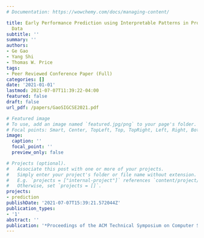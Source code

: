 ```yaml
---
# Documentation: https://wowchemy.com/docs/managing-content/

title: Early Performance Prediction using Interpretable Patterns in Programming Process
  Data
subtitle: ''
summary: ''
authors:
- Ge Gao
- Yang Shi
- Thomas W. Price
tags:
- Peer Reviewed Conference Paper (Full)
categories: []
date: '2021-01-01'
lastmod: 2021-07-07T11:39:22-04:00
featured: false
draft: false
url_pdf: /papers/GaoSIGCSE2021.pdf

# Featured image
# To use, add an image named `featured.jpg/png` to your page's folder.
# Focal points: Smart, Center, TopLeft, Top, TopRight, Left, Right, BottomLeft, Bottom, BottomRight.
image:
  caption: ''
  focal_point: ''
  preview_only: false

# Projects (optional).
#   Associate this post with one or more of your projects.
#   Simply enter your project's folder or file name without extension.
#   E.g. `projects = ["internal-project"]` references `content/project/deep-learning/index.md`.
#   Otherwise, set `projects = []`.
projects:
- prediction
publishDate: '2021-07-07T15:39:21.572044Z'
publication_types:
- '1'
abstract: ''
publication: '*Proceedings of the ACM Technical Symposium on Computer Science Education*'
---
```

